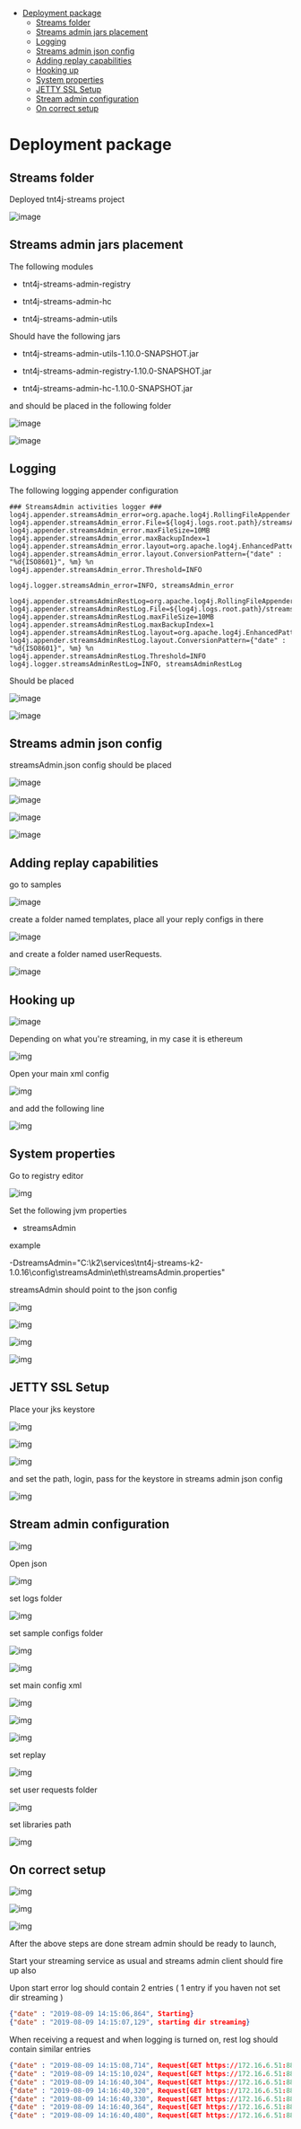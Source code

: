 
- [Deployment package](#deployment-package)
  - [Streams folder](#streams-folder)
  - [Streams admin jars placement](#streams-admin-jars-placement)
  - [Logging](#logging)
  - [Streams admin json config](#streams-admin-json-config)
  - [Adding replay capabilities](#adding-replay-capabilities)
  - [Hooking up](#hooking-up)
  - [System properties](#system-properties)
  - [JETTY SSL Setup](#jetty-ssl-setup)
  - [Stream admin configuration](#stream-admin-configuration)
  - [On correct setup](#on-correct-setup)

# Deployment package

## Streams folder

Deployed tnt4j-streams project  

![image](../screenshots/deploymentPackage/tnt4j-streams.png)

## Streams admin jars placement

The following modules

- tnt4j-streams-admin-registry

- tnt4j-streams-admin-hc

- tnt4j-streams-admin-utils

Should have the following jars

- tnt4j-streams-admin-utils-1.10.0-SNAPSHOT.jar

- tnt4j-streams-admin-registry-1.10.0-SNAPSHOT.jar

- tnt4j-streams-admin-hc-1.10.0-SNAPSHOT.jar

and should be placed in the following folder

![image](../screenshots/deploymentPackage/pointerToLib.png)

![image](../screenshots/deploymentPackage/pointersToJars.png)  

## Logging

The following logging appender configuration

```properties
### StreamsAdmin activities logger ###
log4j.appender.streamsAdmin_error=org.apache.log4j.RollingFileAppender
log4j.appender.streamsAdmin_error.File=${log4j.logs.root.path}/streamsAdmin_error.log
log4j.appender.streamsAdmin_error.maxFileSize=10MB
log4j.appender.streamsAdmin_error.maxBackupIndex=1
log4j.appender.streamsAdmin_error.layout=org.apache.log4j.EnhancedPatternLayout
log4j.appender.streamsAdmin_error.layout.ConversionPattern={"date" : "%d{ISO8601}", %m} %n
log4j.appender.streamsAdmin_error.Threshold=INFO

log4j.logger.streamsAdmin_error=INFO, streamsAdmin_error

log4j.appender.streamsAdminRestLog=org.apache.log4j.RollingFileAppender
log4j.appender.streamsAdminRestLog.File=${log4j.logs.root.path}/streamsAdminRestLog.log
log4j.appender.streamsAdminRestLog.maxFileSize=10MB
log4j.appender.streamsAdminRestLog.maxBackupIndex=1
log4j.appender.streamsAdminRestLog.layout=org.apache.log4j.EnhancedPatternLayout
log4j.appender.streamsAdminRestLog.layout.ConversionPattern={"date" : "%d{ISO8601}", %m} %n
log4j.appender.streamsAdminRestLog.Threshold=INFO
log4j.logger.streamsAdminRestLog=INFO, streamsAdminRestLog
```

Should be placed

![image](../screenshots/deploymentPackage/pointerToLogs.png)

![image](../screenshots/deploymentPackage/pointerToLog4j.png)

## Streams admin json config

streamsAdmin.json config should be placed

![image](../screenshots/deploymentPackage/pointerToConfig.png)

![image](../screenshots/deploymentPackage/pointerToStreamsAdminDir.png)

![image](../screenshots/deploymentPackage/pointerToStreamsAdminEth.png)

![image](../screenshots/deploymentPackage/pointerToStreamsAdminCfg.png)

## Adding replay capabilities

go to samples

![image](../screenshots/deploymentPackage/pointerToSamples.png)

create a folder named templates, place all your reply configs in there

![image](../screenshots/deploymentPackage/pointerToTemplatesDir.png)

and create a folder named userRequests.

![image](../screenshots/deploymentPackage/pointerToUserRequests.png)

## Hooking up

![image](../screenshots/deploymentPackage/pointerToSamples.png)

Depending on what you're streaming, in my case it is ethereum

![img](../screenshots/deploymentPackage/pointerToEthereumSamples.png)

Open your main xml config

![img](../screenshots/deploymentPackage/pointerToEthInfuraCfg.png)

and add the following line

![img](../screenshots/deploymentPackage/streamsAdminHookXmlCfg.png)

## System properties

Go to registry editor

![img](../screenshots/deploymentPackage/regeditProps.png)

Set the following jvm properties

- streamsAdmin
  
example

-DstreamsAdmin="C:\k2\services\tnt4j-streams-k2-1.0.16\config\streamsAdmin\eth\streamsAdmin.properties"

streamsAdmin should point to the json config

![img](screenshots/deploymentPackage/pointerToConfig.png)

![img](screenshots/deploymentPackage/pointerToStreamsAdminDir.png)

![img](screenshots/deploymentPackage/pointerToStreamsAdminEth.png)

![img](screenshots/deploymentPackage/pointerToStreamsAdminCfg.png)

## JETTY SSL Setup

Place your jks keystore

![img](../screenshots/deploymentPackage/pointerToConfig.png)

![img](../screenshots/deploymentPackage/pointerToStreamsAdminDir.png)

![img](../screenshots/deploymentPackage/pointerToStreamsAdminJksStore.png)

and set the path, login, pass for the keystore in streams admin json config

![img](../screenshots/deploymentPackage/streamsAdminCfgKeystoreProps.png)

## Stream admin configuration

![img](../screenshots/deploymentPackage/pointerToStreamsAdminCfg.png)

Open json

![img](../screenshots/deploymentPackage/configPaths.png)

set logs folder

![img](../screenshots/deploymentPackage/pointerToLogs.png)

set sample configs folder

![img](../screenshots/deploymentPackage/pointerToSamples.png)

![img](../screenshots/deploymentPackage/pointerToEthereumSamples.png)

set main config xml

![img](../screenshots/deploymentPackage/pointerToSamples.png)

![img](../screenshots/deploymentPackage/pointerToEthereumSamples.png)

![img](../screenshots/deploymentPackage/pointerToEthInfuraCfg.png)

set replay

![img](../screenshots/deploymentPackage/pointerToReplayXmlFile.png)

set user requests folder

![img](../screenshots/deploymentPackage/pointerToUserRequests.png)

set libraries path

![img](../screenshots/deploymentPackage/pointerToLib.png)

## On correct setup

![img](../screenshots/deploymentPackage/pointerToLogs.png)

![img](../screenshots/deploymentPackage/pointersToStreamsAdminLogFiles.png)

![img](../screenshots/deploymentPackage/logsOutput.png)

After the above steps are done stream admin should be ready to launch,

Start your streaming service as usual and streams admin client should fire up also

Upon start error log should contain 2 entries ( 1 entry if you haven not set dir streaming )

```json
{"date" : "2019-08-09 14:15:06,864", Starting} 
{"date" : "2019-08-09 14:15:07,129", starting dir streaming} 
```

When receiving a request and when logging is turned on, rest log should contain similar entries

```json
{"date" : "2019-08-09 14:15:08,714", Request[GET https://172.16.6.51:8899/streamsAgent]@68af8929}
{"date" : "2019-08-09 14:15:10,024", Request[GET https://172.16.6.51:8899/streamsAgent]@67e81b36}
{"date" : "2019-08-09 14:16:40,304", Request[GET https://172.16.6.51:8899/streamsAgent/EthereumInfuraStream2]@13301c10}
{"date" : "2019-08-09 14:16:40,320", Request[GET https://172.16.6.51:8899/streamsAgent/threadDump]@4ee5e1eb}
{"date" : "2019-08-09 14:16:40,330", Request[GET https://172.16.6.51:8899/streamsAgent/samples]@4da6d871}
{"date" : "2019-08-09 14:16:40,364", Request[GET https://172.16.6.51:8899/streamsAgent/logs]@5fbd5fdd}
{"date" : "2019-08-09 14:16:40,480", Request[GET https://172.16.6.51:8899/streamsAgent]@28f37705}
```
